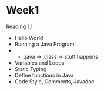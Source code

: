 # Week1
Reading 1.1
- Hello World
- Running a Java Program
- - .java -> .class -> stuff happens
- Variables and Loops
- Static Typing
- Define functions in Java
- Code Style, Comments, Javadoc
